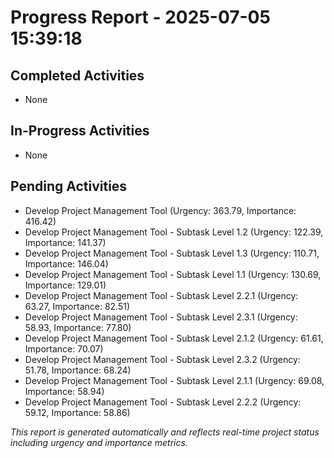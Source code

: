 # Progress Report - 2025-07-05 15:39:18

## Completed Activities
- None

## In-Progress Activities
- None

## Pending Activities
- Develop Project Management Tool (Urgency: 363.79, Importance: 416.42)
- Develop Project Management Tool - Subtask Level 1.2 (Urgency: 122.39, Importance: 141.37)
- Develop Project Management Tool - Subtask Level 1.3 (Urgency: 110.71, Importance: 146.04)
- Develop Project Management Tool - Subtask Level 1.1 (Urgency: 130.69, Importance: 129.01)
- Develop Project Management Tool - Subtask Level 2.2.1 (Urgency: 63.27, Importance: 82.51)
- Develop Project Management Tool - Subtask Level 2.3.1 (Urgency: 58.93, Importance: 77.80)
- Develop Project Management Tool - Subtask Level 2.1.2 (Urgency: 61.61, Importance: 70.07)
- Develop Project Management Tool - Subtask Level 2.3.2 (Urgency: 51.78, Importance: 68.24)
- Develop Project Management Tool - Subtask Level 2.1.1 (Urgency: 69.08, Importance: 58.94)
- Develop Project Management Tool - Subtask Level 2.2.2 (Urgency: 59.12, Importance: 58.86)

*This report is generated automatically and reflects real-time project status including urgency and importance metrics.*
